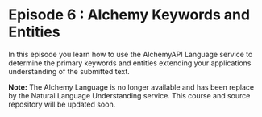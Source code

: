 # Episode 6 : Alchemy Keywords and Entities
In this episode you learn how to use the AlchemyAPI Language service to determine the primary keywords and entities extending
your applications understanding of the submitted text.

**Note:** The Alchemy Language is no longer available and has been replace by the Natural Language Understanding service. This course and source repository will be updated soon. 
